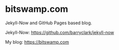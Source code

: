 # bitswamp.com

Jekyll-Now and GitHub Pages based blog.

Jekyll-Now: https://github.com/barryclark/jekyll-now

My blog: https://bitswamp.com
